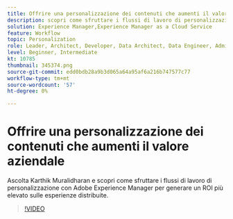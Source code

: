 ```yaml
---
title: Offrire una personalizzazione dei contenuti che aumenti il valore aziendale
description: scopri come sfruttare i flussi di lavoro di personalizzazione con Adobe Experience Manager per generare un ROI più elevato sulle esperienze consegnate.
solution: Experience Manager,Experience Manager as a Cloud Service
feature: Workflow
topic: Personalization
role: Leader, Architect, Developer, Data Architect, Data Engineer, Admin, User
level: Beginner, Intermediate
kt: 10785
thumbnail: 345374.png
source-git-commit: edd0bdb28a9b3d065a64a95af6a216b747577c77
workflow-type: tm+mt
source-wordcount: '57'
ht-degree: 0%

---
```



# Offrire una personalizzazione dei contenuti che aumenti il valore aziendale

Ascolta Karthik Muralidharan e scopri come sfruttare i flussi di lavoro di personalizzazione con Adobe Experience Manager per generare un ROI più elevato sulle esperienze distribuite.

>[!VIDEO](https://video.tv.adobe.com/v/345374/?quality=12&learn=on)
